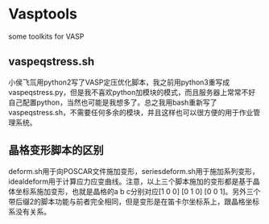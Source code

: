 # Vasptools
some toolkits for VASP
## vaspeqstress.sh
小侯飞氚用python2写了VASP定压优化脚本，我之前用python3重写成vaspeqstress.py，但是我不喜欢python加模块的模式，而且服务器上常常不好自己配置python，当然也可能是我想多了。总之我用bash重新写了vaspeqstress.sh，不需要任何多余的模块，并且这样也可以很方便的用于作业管理系统。
## 晶格变形脚本的区别
deform.sh用于向POSCAR文件施加变形，seriesdeform.sh用于施加系列变形，idealdeform用于计算应力应变曲线。注意，以上三个脚本施加的变形都是基于晶体坐标系施加变形，也就是晶格的a b c分别对应[1 0 0] [0 1 0] [0 0 1]。另外三个带后缀2的脚本功能与前者完全相同，但是变形是在笛卡尔坐标系上，跟晶格坐标系没有关系。
